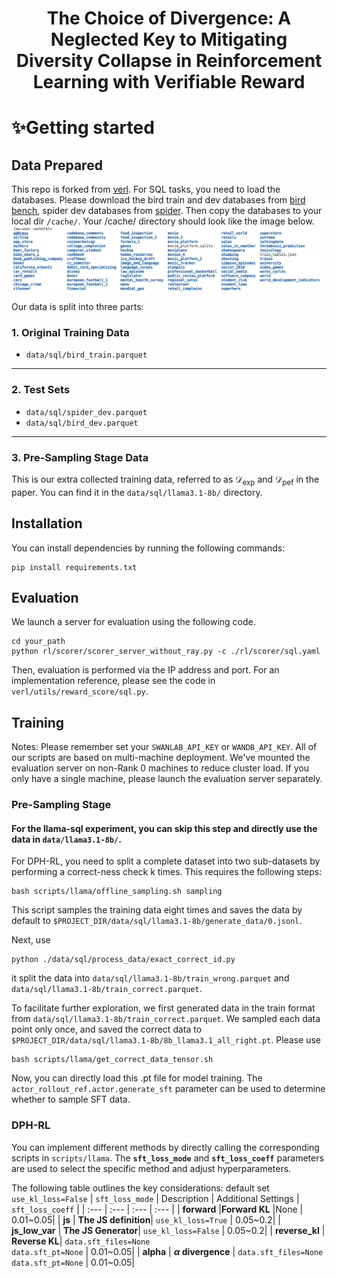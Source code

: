 <div align="center">

# The Choice of Divergence: A Neglected Key to Mitigating Diversity Collapse in Reinforcement Learning with Verifiable Reward



</div>



# ✨Getting started


## Data Prepared
This repo is forked from [verl](https://github.com/volcengine/verl). 
For SQL tasks, you need to load the databases. Please download the bird train and dev databases from [bird bench](https://bird-bench.github.io/), spider dev databases from [spider](https://drive.google.com/file/d/1403EGqzIDoHMdQF4c9Bkyl7dZLZ5Wt6J/view?usp=sharing). Then copy the databases to your local dir `/cache/`. Your /cache/ directory should look like the image below.
![alt text](figures/image.png)

Our data is split into three parts:

### 1. Original Training Data
* `data/sql/bird_train.parquet`
---
### 2. Test Sets
* `data/sql/spider_dev.parquet`
* `data/sql/bird_dev.parquet`
---
### 3. Pre-Sampling Stage Data
This is our extra collected training data, referred to as $\mathcal{D}_{\text{exp}}$ and $\mathcal{D}_{\text{pef}}$ in the paper. You can find it in the `data/sql/llama3.1-8b/` directory.

## Installation
You can install dependencies by running the following commands:
```
pip install requirements.txt
```

## Evaluation

We launch a server for evaluation using the following code. 
```
cd your_path
python rl/scorer/scorer_server_without_ray.py -c ./rl/scorer/sql.yaml
```
Then, evaluation is performed via the IP address and port. For an implementation reference, please see the code in `verl/utils/reward_score/sql.py`.

## Training
Notes: Please remember set your `SWANLAB_API_KEY` or `WANDB_API_KEY`. All of our scripts are based on multi-machine deployment. We've mounted the evaluation server on non-Rank 0 machines to reduce cluster load. If you only have a single machine, please launch the evaluation server separately.
### Pre-Sampling Stage
#### For the llama-sql experiment, you can skip this step and directly use the data in `data/llama3.1-8b/`.
For DPH-RL, you need to split a complete dataset into two sub-datasets by performing a correct-ness check k times. This requires the following steps:

```
bash scripts/llama/offline_sampling.sh sampling
```
This script samples the training data eight times and saves the data by default to `$PROJECT_DIR/data/sql/llama3.1-8b/generate_data/0.jsonl`.

Next, use 
```
python ./data/sql/process_data/exact_correct_id.py
```
it split the data into `data/sql/llama3.1-8b/train_wrong.parquet` and `data/sql/llama3.1-8b/train_correct.parquet`.

To facilitate further exploration, we first generated data in the train format from `data/sql/llama3.1-8b/train_correct.parquet`. We sampled each data point only once, and saved the correct data to `$PROJECT_DIR/data/sql/llama3.1-8b/8b_llama3.1_all_right.pt`. Please use 
```
bash scripts/llama/get_correct_data_tensor.sh
```
Now, you can directly load this .pt file for model training. The `actor_rollout_ref.actor.generate_sft` parameter can be used to determine whether to sample SFT data.

### DPH-RL
You can implement different methods by directly calling the corresponding scripts in `scripts/llama`. The **`sft_loss_mode`** and **`sft_loss_coeff`** parameters are used to select the specific method and adjust hyperparameters.

The following table outlines the key considerations:
default set `use_kl_loss=False`
| `sft_loss_mode` | Description | Additional Settings | `sft_loss_coeff` |
| :--- | :--- | :--- | :--- |
| **forward** |**Forward KL** |None | 0.01~0.05|
| **js** | **The JS definition**|  `use_kl_loss=True` | 0.05~0.2|
| **js_low_var** | **The JS Generator**|  `use_kl_loss=False` | 0.05~0.2|
| **reverse_kl** | **Reverse KL**|  `data.sft_files=None`<br> `data.sft_pt=None` | 0.01~0.05|
| **alpha** | **$\alpha$ divergence** |  `data.sft_files=None`<br> `data.sft_pt=None` | 0.01~0.05|

